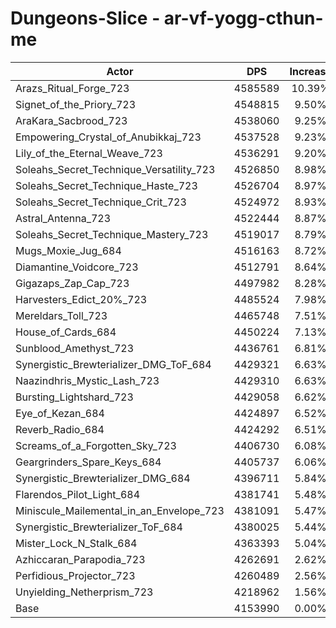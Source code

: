 # Dungeons-Slice - ar-vf-yogg-cthun-me
| Actor | DPS | Increase |
|---|:---:|:---:|
|Arazs_Ritual_Forge_723|4585589|10.39%|
|Signet_of_the_Priory_723|4548815|9.50%|
|AraKara_Sacbrood_723|4538060|9.25%|
|Empowering_Crystal_of_Anubikkaj_723|4537528|9.23%|
|Lily_of_the_Eternal_Weave_723|4536291|9.20%|
|Soleahs_Secret_Technique_Versatility_723|4526850|8.98%|
|Soleahs_Secret_Technique_Haste_723|4526704|8.97%|
|Soleahs_Secret_Technique_Crit_723|4524972|8.93%|
|Astral_Antenna_723|4522444|8.87%|
|Soleahs_Secret_Technique_Mastery_723|4519017|8.79%|
|Mugs_Moxie_Jug_684|4516163|8.72%|
|Diamantine_Voidcore_723|4512791|8.64%|
|Gigazaps_Zap_Cap_723|4497982|8.28%|
|Harvesters_Edict_20%_723|4485524|7.98%|
|Mereldars_Toll_723|4465748|7.51%|
|House_of_Cards_684|4450224|7.13%|
|Sunblood_Amethyst_723|4436761|6.81%|
|Synergistic_Brewterializer_DMG_ToF_684|4429321|6.63%|
|Naazindhris_Mystic_Lash_723|4429310|6.63%|
|Bursting_Lightshard_723|4429058|6.62%|
|Eye_of_Kezan_684|4424897|6.52%|
|Reverb_Radio_684|4424292|6.51%|
|Screams_of_a_Forgotten_Sky_723|4406730|6.08%|
|Geargrinders_Spare_Keys_684|4405737|6.06%|
|Synergistic_Brewterializer_DMG_684|4396711|5.84%|
|Flarendos_Pilot_Light_684|4381741|5.48%|
|Miniscule_Mailemental_in_an_Envelope_723|4381091|5.47%|
|Synergistic_Brewterializer_ToF_684|4380025|5.44%|
|Mister_Lock_N_Stalk_684|4363393|5.04%|
|Azhiccaran_Parapodia_723|4262691|2.62%|
|Perfidious_Projector_723|4260489|2.56%|
|Unyielding_Netherprism_723|4218962|1.56%|
|Base|4153990|0.00%|
